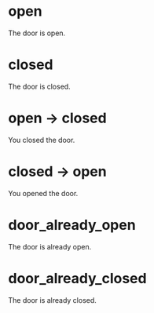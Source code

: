 # open

The door is open.

# closed

The door is closed.

# open -> closed

You closed the door.

# closed -> open

You opened the door.

# door_already_open

The door is already open.

# door_already_closed

The door is already closed.